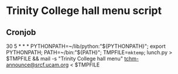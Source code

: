 Trinity College hall menu script
==========

Cronjob
-------
30 5 * * * PYTHONPATH=~/lib/python:"${PYTHONPATH}"; export PYTHONPATH; PATH=~/bin:"${PATH}"; TMPFILE=`mktemp`; lunch.py > $TMPFILE && mail -s "Trinity College hall menu" tchm-announce@srcf.ucam.org < $TMPFILE

